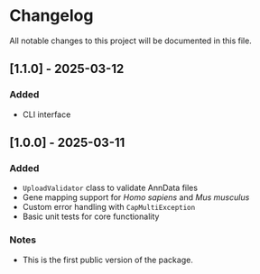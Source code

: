 # Changelog

All notable changes to this project will be documented in this file.

## [1.1.0] - 2025-03-12
### Added
- CLI interface


## [1.0.0] - 2025-03-11
### Added
- `UploadValidator` class to validate AnnData files
- Gene mapping support for *Homo sapiens* and *Mus musculus*
- Custom error handling with `CapMultiException`
- Basic unit tests for core functionality

### Notes
- This is the first public version of the package.
